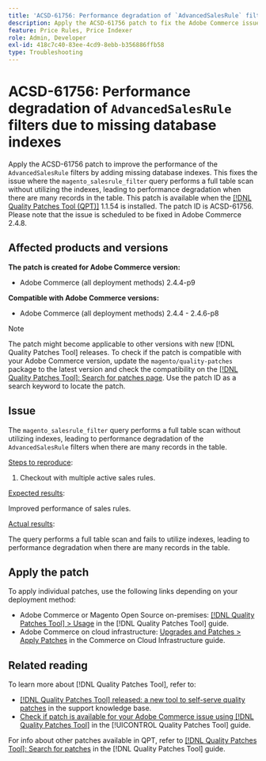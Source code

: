 ```yaml
---
title: 'ACSD-61756: Performance degradation of `AdvancedSalesRule` filters due to missing database indexes'
description: Apply the ACSD-61756 patch to fix the Adobe Commerce issue where the `magento_salesrule_filter` query performs a full table scan without using indexes, leading to performance degradation when handling large volumes of records. This patch improves performance by adding the missing database indexes for `AdvancedSalesRule` filters.
feature: Price Rules, Price Indexer
role: Admin, Developer
exl-id: 418c7c40-83ee-4cd9-8ebb-b356886ffb58
type: Troubleshooting
---
```

# ACSD-61756: Performance degradation of `AdvancedSalesRule` filters due to missing database indexes

Apply the ACSD-61756 patch to improve the performance of the `AdvancedSalesRule` filters by adding missing database indexes. This fixes the issue where the `magento_salesrule_filter` query performs a full table scan without utilizing the indexes, leading to performance degradation when there are many records in the table. This patch is available when the [[!DNL Quality Patches Tool (QPT)]](https://experienceleague.adobe.com/en/docs/commerce-operations/tools/quality-patches-tool/quality-patches-tool-to-self-serve-quality-patches) 1.1.54 is installed. The patch ID is ACSD-61756. Please note that the issue is scheduled to be fixed in Adobe Commerce 2.4.8.

## Affected products and versions

**The patch is created for Adobe Commerce version:**

* Adobe Commerce (all deployment methods) 2.4.4-p9

**Compatible with Adobe Commerce versions:**

* Adobe Commerce (all deployment methods) 2.4.4 - 2.4.6-p8

>[!NOTE]
>
>The patch might become applicable to other versions with new [!DNL Quality Patches Tool] releases. To check if the patch is compatible with your Adobe Commerce version, update the `magento/quality-patches` package to the latest version and check the compatibility on the [[!DNL Quality Patches Tool]: Search for patches page](https://experienceleague.adobe.com/tools/commerce-quality-patches/index.html). Use the patch ID as a search keyword to locate the patch.

## Issue

The `magento_salesrule_filter` query performs a full table scan without utilizing indexes, leading to performance degradation of the `AdvancedSalesRule` filters when there are many records in the table.

<u>Steps to reproduce</u>:

1. Checkout with multiple active sales rules.

<u>Expected results</u>:

Improved performance of sales rules.

<u>Actual results</u>:

The query performs a full table scan and fails to utilize indexes, leading to performance degradation when there are many records in the table.

## Apply the patch

To apply individual patches, use the following links depending on your deployment method:

* Adobe Commerce or Magento Open Source on-premises: [[!DNL Quality Patches Tool] > Usage](/help/tools/quality-patches-tool/usage.md) in the [!DNL Quality Patches Tool] guide.
* Adobe Commerce on cloud infrastructure: [Upgrades and Patches > Apply Patches](https://experienceleague.adobe.com/docs/commerce-cloud-service/user-guide/develop/upgrade/apply-patches.html) in the Commerce on Cloud Infrastructure guide.

## Related reading

To learn more about [!DNL Quality Patches Tool], refer to:

* [[!DNL Quality Patches Tool] released: a new tool to self-serve quality patches](https://experienceleague.adobe.com/en/docs/commerce-operations/tools/quality-patches-tool/quality-patches-tool-to-self-serve-quality-patches) in the support knowledge base.
* [Check if patch is available for your Adobe Commerce issue using [!DNL Quality Patches Tool]](/help/tools/quality-patches-tool/patches-available-in-qpt/check-patch-for-magento-issue-with-magento-quality-patches.md) in the [!UICONTROL Quality Patches Tool] guide.

For info about other patches available in QPT, refer to [[!DNL Quality Patches Tool]: Search for patches](https://experienceleague.adobe.com/tools/commerce-quality-patches/index.html) in the [!DNL Quality Patches Tool] guide.

